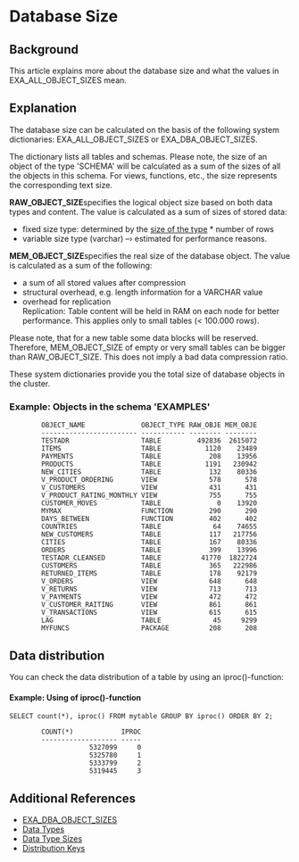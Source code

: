 # Database Size 
## Background

This article explains more about the database size and what the values in EXA_ALL_OBJECT_SIZES mean.

## Explanation

The database size can be calculated on the basis of the following system dictionaries: EXA_ALL_OBJECT_SIZES or EXA_DBA_OBJECT_SIZES.

The dictionary lists all tables and schemas. Please note, the size of an object of the type 'SCHEMA' will be calculated as a sum of the sizes of all the objects in this schema. For views, functions, etc., the size represents the corresponding text size.

**RAW_OBJECT_SIZE**specifies the logical object size based on both data types and content. The value is calculated as a sum of sizes of stored data:

* fixed size type: determined by the [size of the type](https://docs.exasol.com/sql_references/data_types/data_type_size.htm#OtherTypes) * number of rows
* variable size type (varchar) –› estimated for performance reasons.

**MEM_OBJECT_SIZE**specifies the real size of the database object. The value is calculated as a sum of the following:

* a sum of all stored values after compression
* structural overhead, e.g. length information for a VARCHAR value
* overhead for replication  
Replication: Table content will be held in RAM on each node for better performance. This applies only to small tables (< 100.000 rows).

Please note, that for a new table some data blocks will be reserved. Therefore, MEM_OBJECT_SIZE of empty or very small tables can be bigger than RAW_OBJECT_SIZE. This does not imply a bad data compression ratio.

These system dictionaries provide you the total size of database objects in the cluster.

### Example: Objects in the schema 'EXAMPLES'


```"code-sql"
        OBJECT_NAME              OBJECT_TYPE RAW_OBJE MEM_OBJE
        ------------------------ ----------- -------- --------
        TESTADR                  TABLE         492836  2615072
        ITEMS                    TABLE           1120    23489
        PAYMENTS                 TABLE            208    13956
        PRODUCTS                 TABLE           1191   230942
        NEW_CITIES               TABLE            132    80336
        V_PRODUCT_ORDERING       VIEW             578      578
        V_CUSTOMERS              VIEW             431      431
        V_PRODUCT_RATING_MONTHLY VIEW             755      755
        CUSTOMER_MOVES           TABLE              0    13920
        MYMAX                    FUNCTION         290      290
        DAYS_BETWEEN             FUNCTION         402      402
        COUNTRIES                TABLE             64    74655
        NEW_CUSTOMERS            TABLE            117   217756
        CITIES                   TABLE            167    80336
        ORDERS                   TABLE            399    13996
        TESTADR_CLEANSED         TABLE          41770  1822724
        CUSTOMERS                TABLE            365   222986
        RETURNED_ITEMS           TABLE            178    92179
        V_ORDERS                 VIEW             648      648
        V_RETURNS                VIEW             713      713
        V_PAYMENTS               VIEW             472      472
        V_CUSTOMER_RAITING       VIEW             861      861
        V_TRANSACTIONS           VIEW             615      615
        LAG                      TABLE             45     9299
        MYFUNCS                  PACKAGE          208      208
```
## Data distribution

You can check the data distribution of a table by using an iproc()-function:

#### Example: Using of iproc()-function


```"code-sql"
SELECT count(*), iproc() FROM mytable GROUP BY iproc() ORDER BY 2; 
```

```"code-sql"
        COUNT(*)            IPROC
        ------------------- -----
                    5327099     0
                    5325780     1
                    5333799     2
                    5319445     3     
```
## Additional References

* [EXA_DBA_OBJECT_SIZES](https://docs.exasol.com/sql_references/metadata/metadata_system_tables.htm#EXA_DBA_OBJECT_SIZES)
* [Data Types](https://docs.exasol.com/sql_references/data_types/datatypesoverview.htm)
* [Data Type Sizes](https://docs.exasol.com/sql_references/data_types/data_type_size.htm)
* [Distribution Keys](https://docs.exasol.com/sql/alter_table(distribution_partitioning).htm)
